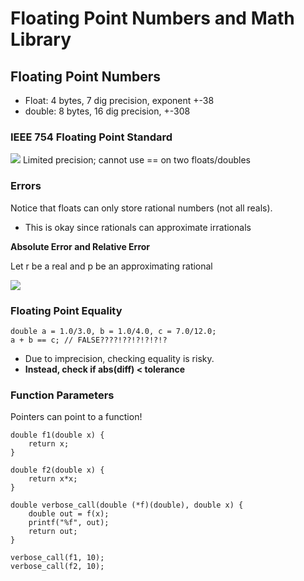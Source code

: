# Floating Point Numbers and Math Library

## Floating Point Numbers

- Float: 4 bytes, 7 dig precision, exponent +-38
- double: 8 bytes, 16 dig precision, +-308

### IEEE 754 Floating Point Standard

![](https://upload.wikimedia.org/wikipedia/commons/thumb/d/d2/Float_example.svg/1180px-Float_example.svg.png)
Limited precision; cannot use == on two floats/doubles

### Errors
Notice that floats can only store rational numbers (not all reals).
- This is okay since rationals can approximate irrationals

**Absolute Error and Relative Error**

Let r be a real and p be an approximating rational

![](https://i.ytimg.com/vi/rtKYDvM68Oc/hqdefault.jpg)

### Floating Point Equality
```
double a = 1.0/3.0, b = 1.0/4.0, c = 7.0/12.0;
a + b == c; // FALSE????!??!?!?!?!?
```
- Due to imprecision, checking equality is risky.
- **Instead, check if abs(diff) < tolerance**

### Function Parameters

Pointers can point to a function!
```
double f1(double x) {
    return x;
}

double f2(double x) {
    return x*x;
}

double verbose_call(double (*f)(double), double x) {
    double out = f(x);
    printf("%f", out);
    return out;
}

verbose_call(f1, 10);
verbose_call(f2, 10);
```
